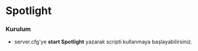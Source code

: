 # Spotlight

### Kurulum

- server.cfg'ye **start Spotlight** yazarak scripti kullanmaya başlayabilirsiniz.
